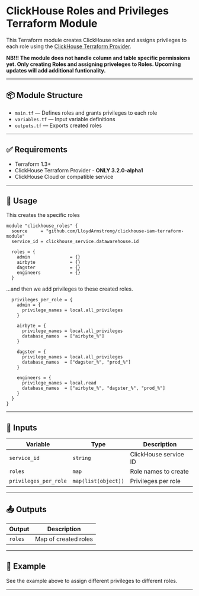 
# ClickHouse Roles and Privileges Terraform Module

This Terraform module creates ClickHouse roles and assigns privileges to each role using the [ClickHouse Terraform Provider](https://registry.terraform.io/providers/ClickHouse/clickhouse/latest).

**NB!!! The module does not handle column and table specific permissions yet. Only creating Roles and assigning priveleges to Roles. Upcoming updates will add additional funtionality.**

---

## 📦 Module Structure

- `main.tf` — Defines roles and grants privileges to each role
- `variables.tf` — Input variable definitions
- `outputs.tf` — Exports created roles

---

## ✅ Requirements

- Terraform 1.3+
- ClickHouse Terraform Provider - **ONLY 3.2.0-alpha1**
- ClickHouse Cloud or compatible service

---

## 🔧 Usage

This creates the specific roles

```hcl
module "clickhouse_roles" {
  source     = "github.com/LloydArmstrong/clickhouse-iam-terraform-module"
  service_id = clickhouse_service.datawarehouse.id

  roles = {
    admin               = {}
    airbyte             = {}
    dagster             = {}
    engineers           = {}
  }
```

...and then we add privileges to these created roles.

```hcl
  privileges_per_role = {
    admin = {
      privilege_names = local.all_privileges
    }
    
    airbyte = {
      privilege_names = local.all_privileges
      database_names  = ["airbyte_%"]
    }

    dagster = {
      privilege_names = local.all_privileges
      database_names  = ["dagster_%", "prod_%"]
    }

    engineers = {
      privilege_names = local.read
      database_names  = ["airbyte_%", "dagster_%", "prod_%"]
    }
  }
}
```

---

## 🔑 Inputs

| Variable             | Type     | Description                       |
|----------------------|----------|-----------------------------------|
| `service_id`         | `string` | ClickHouse service ID             |
| `roles`              | `map`    | Role names to create              |
| `privileges_per_role`| `map(list(object))` | Privileges per role    |

---

## 📤 Outputs

| Output   | Description              |
|----------|--------------------------|
| `roles`  | Map of created roles     |

---

## 🧪 Example

See the example above to assign different privileges to different roles.

---
